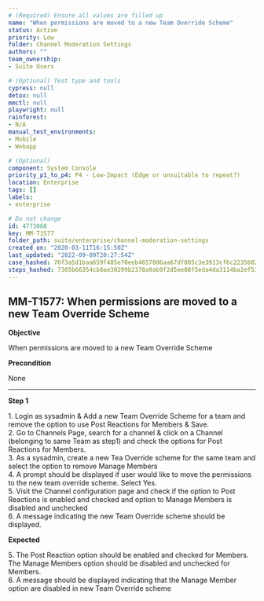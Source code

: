 ```yaml
---
# (Required) Ensure all values are filled up
name: "When permissions are moved to a new Team Override Scheme"
status: Active
priority: Low
folder: Channel Moderation Settings
authors: ""
team_ownership: 
- Suite Users

# (Optional) Test type and tools
cypress: null
detox: null
mmctl: null
playwright: null
rainforest: 
- N/A
manual_test_environments: 
- Mobile
- Webapp

# (Optional)
component: System Console
priority_p1_to_p4: P4 - Low-Impact (Edge or unsuitable to repeat?)
location: Enterprise
tags: []
labels: 
- enterprise

# Do not change
id: 4773068
key: MM-T1577
folder_path: suite/enterprise/channel-moderation-settings
created_on: "2020-03-11T16:15:50Z"
last_updated: "2022-09-09T20:27:54Z"
case_hashed: 76f3a5d1baa659f485e70eeb4657806aa67df805c3e3913cf6c22356820ea1890a02006c837cc9e921d86e38c3918292
steps_hashed: 7305b66354cb8ae30299b2378a9ab9f2d5ee08f5eda4da3114ba2ef53abe2e03b7295e8d70a96dcec79f806c915a594a
---
```


## MM-T1577: When permissions are moved to a new Team Override Scheme

**Objective**

When permissions are moved to a new Team Override Scheme

**Precondition**

None

---

**Step 1**

1\. Login as sysadmin & Add a new Team Override Scheme for a team and remove the option to use Post Reactions for Members & Save.\
2\. Go to Channels Page, search for a channel & click on a Channel (belonging to same Team as step1) and check the options for Post Reactions for Members.\
3\. As a sysadmin, create a new Tea Override scheme for the same team and select the option to remove Manage Members\
4\. A prompt should be displayed if user would like to move the permissions to the new team override scheme. Select Yes.\
5\. Visit the Channel configuration page and check if the option to Post Reactions is enabled and checked and option to Manage Members is disabled and unchecked\
6\. A message indicating the new Team Override scheme should be displayed.

**Expected**

5\. The Post Reaction option should be enabled and checked for Members. The Manage Members option should be disabled and unchecked for Members.\
6\. A message should be displayed indicating that the Manage Member option are disabled in new Team Override scheme
